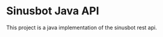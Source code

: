 Sinusbot Java API
=================

This project is a java implementation of the sinusbot rest api.
